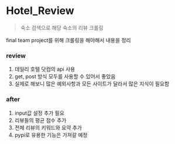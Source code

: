 # Hotel_Review

> 숙소 검색으로 해당 숙소의 리뷰 크롤링

final team project를 위해 크롤링을 해야해서 내용을 정리

### review

1. 데일리 호텔 닷컴의 api 사용
2. get, post 방식 모두를 사용할 수 있어서 좋았음
3. 실제로 해보니 많은 예외사항과 모든 사이트가 달라서 많은 지식이 필요함


### after

1. input값 설정 추가 필요
2. 리뷰들의 평균 점수 추가
3. 전체 리뷰의 키워드와 요약 추가
4. pypi로 유용한 기능은 가져갈 예정



